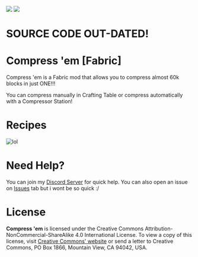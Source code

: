 [![](https://img.shields.io/discord/839440449147240489?color=5865F2&label=Discord&logo=Discord&logoColor=5865F2&style=for-the-badge)](https://discord.gg/VSgTpTGZ8A) [![](https://shields.io/badge/CurseForge-Click%20Here-F16436?logo=curseforge&style=for-the-badge&logoColor=F16436)](https://www.curseforge.com/minecraft/mc-mods/compress-em)
# SOURCE CODE OUT-DATED!

# Compress 'em [Fabric]
Compress 'em is a Fabric mod that allows you to compress almost 60k blocks in just ONE!!!

You can compress manually in Crafting Table or compress automatically with a Compressor Station!

# Recipes

![lol](https://media.discordapp.net/attachments/571421269740879887/869684362281615501/manually.png?width=1080&height=248)

# Need Help?
You can join my [Discord Server](https://discord.gg/VSgTpTGZ8A) for quick help. You can also open an issue on [Issues](https://github.com/GmsGarcia/compress-em/issues) tab but i wont be so quick :/

# License

**Compress 'em** is licensed under the Creative Commons Attribution-NonCommercial-ShareAlike 4.0 International License. To view a copy of this license, visit [Creative Commons' website](http://creativecommons.org/licenses/by-nc-sa/4.0/) or send a letter to Creative Commons, PO Box 1866, Mountain View, CA 94042, USA.

